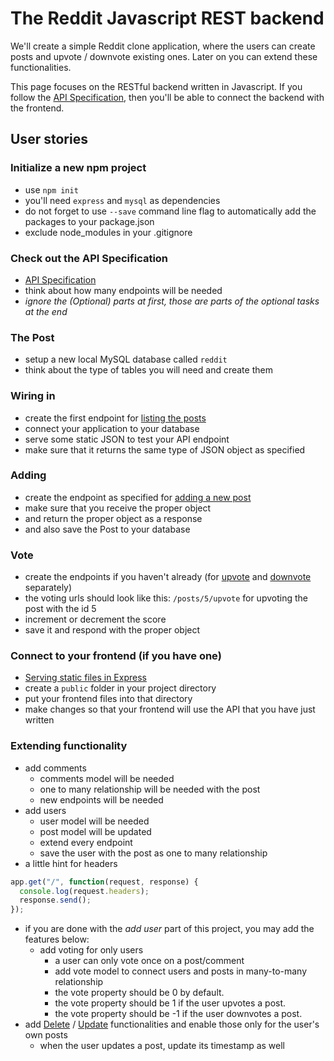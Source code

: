 # The Reddit Javascript REST backend

We'll create a simple Reddit clone application, where the users can create posts
and upvote / downvote existing ones. Later on you can extend these
functionalities.

This page focuses on the RESTful backend written in Javascript. If you follow
the [API Specification](apispec.md), then you'll be able to connect the
backend with the frontend.

## User stories

### Initialize a new npm project

- use `npm init`
- you'll need `express` and `mysql` as dependencies
- do not forget to use `--save` command line flag to automatically add the
  packages to your package.json
- exclude node_modules in your .gitignore

### Check out the API Specification

- [API Specification](apispec.md)
- think about how many endpoints will be needed
- *ignore the (Optional) parts at first, those are parts of the optional tasks
  at the end*

### The Post

- setup a new local MySQL database called `reddit`
- think about the type of tables you will need and create them

### Wiring in

- create the first endpoint for [listing the posts](apispec.md#get-posts)
- connect your application to your database
- serve some static JSON to test your API endpoint
- make sure that it returns the same type of JSON object as specified

### Adding

- create the endpoint as specified for
  [adding a new post](apispec.md#post-posts)
- make sure that you receive the proper object
- and return the proper object as a response
- and also save the Post to your database

### Vote

- create the endpoints if you haven't already (for
  [upvote](apispec.md#put-postsidupvote) and
  [downvote](apispec.md#put-postsiddownvote) separately)
- the voting urls should look like this: `/posts/5/upvote` for upvoting the post
  with the id 5
- increment or decrement the score
- save it and respond with the proper object

### Connect to your frontend (if you have one)

- [Serving static files in Express](https://expressjs.com/en/starter/static-files.html)
- create a `public` folder in your project directory
- put your frontend files into that directory
- make changes so that your frontend will use the API that you have just written

### Extending functionality

- add comments
  - comments model will be needed
  - one to many relationship will be needed with the post
  - new endpoints will be needed
- add users
  - user model will be needed
  - post model will be updated
  - extend every endpoint
  - save the user with the post as one to many relationship
- a little hint for headers

```javascript
app.get("/", function(request, response) {
  console.log(request.headers);
  response.send();
});
```

- if you are done with the *add user* part of this project, you may add the features below:
  - add voting for only users
    - a user can only vote once on a post/comment
    - add vote model to connect users and posts in many-to-many relationship
    - the vote property should be 0 by default.
    - the vote property should be 1 if the user upvotes a post.
    - the vote property should be -1 if the user downvotes a post.
- add [Delete](../apispec.md#delete-postsid) /
  [Update](../apispec.md#put-postsid) functionalities and enable those only for
  the user's own posts
  - when the user updates a post, update its timestamp as well
